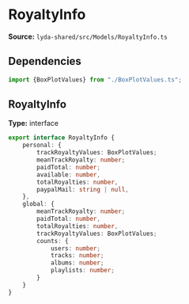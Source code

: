 # RoyaltyInfo

**Source:** `lyda-shared/src/Models/RoyaltyInfo.ts`

## Dependencies

```typescript
import {BoxPlotValues} from "./BoxPlotValues.ts";
```

## RoyaltyInfo

**Type:** interface

```typescript
export interface RoyaltyInfo {
    personal: {
        trackRoyaltyValues: BoxPlotValues;
        meanTrackRoyalty: number;
        paidTotal: number;
        available: number,
        totalRoyalties: number,
        paypalMail: string | null,
    },
    global: {
        meanTrackRoyalty: number;
        paidTotal: number,
        totalRoyalties: number,
        trackRoyaltyValues: BoxPlotValues;
        counts: {
            users: number;
            tracks: number;
            albums: number;
            playlists: number;
        }
    }
}
```

